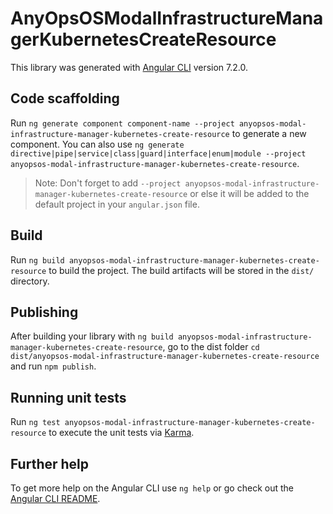 # AnyOpsOSModalInfrastructureManagerKubernetesCreateResource

This library was generated with [Angular CLI](https://github.com/angular/angular-cli) version 7.2.0.

## Code scaffolding

Run `ng generate component component-name --project anyopsos-modal-infrastructure-manager-kubernetes-create-resource` to generate a new component. You can also use `ng generate directive|pipe|service|class|guard|interface|enum|module --project anyopsos-modal-infrastructure-manager-kubernetes-create-resource`.
> Note: Don't forget to add `--project anyopsos-modal-infrastructure-manager-kubernetes-create-resource` or else it will be added to the default project in your `angular.json` file. 

## Build

Run `ng build anyopsos-modal-infrastructure-manager-kubernetes-create-resource` to build the project. The build artifacts will be stored in the `dist/` directory.

## Publishing

After building your library with `ng build anyopsos-modal-infrastructure-manager-kubernetes-create-resource`, go to the dist folder `cd dist/anyopsos-modal-infrastructure-manager-kubernetes-create-resource` and run `npm publish`.

## Running unit tests

Run `ng test anyopsos-modal-infrastructure-manager-kubernetes-create-resource` to execute the unit tests via [Karma](https://karma-runner.github.io).

## Further help

To get more help on the Angular CLI use `ng help` or go check out the [Angular CLI README](https://github.com/angular/angular-cli/blob/master/README.md).

